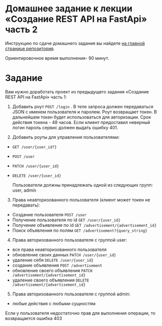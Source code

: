 # Домашнее задание к лекции «Создание REST API на FastApi» часть 2

Инструкцию по сдаче домашнего задания вы найдете  [на главной странице репозитория](https://github.com/netology-code/py-homeworks-web/tree/new). 


Ориентировочное время выполнения- 90 минут.

# Задание 
Вам нужно доработать проект из предыдущего задания «Создание REST API на FastApi» часть 1:

1. Добавить роут `POST /login` . В теле запроса должен передаваться JSON с именем пользователя и паролем.  Роут возвращает токен. В дальнейшем токен будет использоваться для авторизации.  Срок действия токена - 48 часов. Если клиент предоставил неверный логин пароль сервис должен выдать ошибку 401. 

2. Добавить роуты для управления пользователями:
- `GET /user/{user_id?}`
- `POST /user` 
- `PATCH /user/{user_id} `
- `DELETE /user/{user_id}`

  Пользователи должны принадлежать одной из следующих групп: user, admin

3. Права неавторизованного пользователя (клиент может токен не передавать):
- Создание пользователя `POST /user`
- Получение пользователя по id `GET /user/{user_id}`
- Получение объявления по id  `GET /advertisement/{advertisement_id}`
- Поиск объявления по полям `GET /advertisement?{query_string}`

4. Права авторизованного пользователя с группой user:
- все права неавторизованного пользователя
- обновление своих данных `PATCH /user/{user_id}`
- удаление себя `DELETE /user/{user_id}`
- создание объявления  `POST /advertisement`
- обновление своего объявления `PATCH /advertisement/{advertisement_id}`
- удаление своего объявления `DELETE /advertisement/{advertisement_id}`

5. Права авторизованного пользователя с группой admin:
- любые действия с любыми сущностям

Если у пользователя недостаточно прав для выполнения операции, то возвращается ошибка 403
